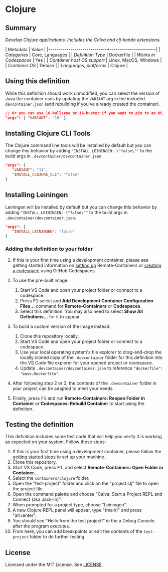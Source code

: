 # Clojure

## Summary

*Develop Clojure applications. Includes the Calva and clj-kondo extensions.*

| Metadata                    | Value                 |
|-----------------------------+-----------------------|
| *Categories*                | Core, Languages       |
| *Definition Type*           | Dockerfile            |
| *Works in Codespaces*       | Yes                   |
| *Container host OS support* | Linux, MacOS, Windows |
| *Container OS*              | Debian                |
| *Languages, platforms*      | Clojure               |

## Using this definition

While this definition should work unmodified, you can select the version of Java the container uses by updating the `VARIANT` arg in the included `devcontainer.json` (and rebuilding if you've already created the container).

```json
// Or you can use 16-bullseye or 16-buster if you want to pin to an OS version
"args": { "VARIANT": "16" }
```

## Installing Clojure CLI Tools

The Clojure command line tools will be installed by default but you can change this behavior by adding
`"INSTALL_LEININGEN: \"false\""` to the build args in 
`.devcontainer/devcontainer.json`.

```json
"args": {
   "VARIANT": "11",
   "INSTALL_CLOJURE_CLI": "false"
}
```

## Installing Leiningen

Leiningen will be installed by default but you can change this behavior by adding
`"INSTALL_LEININGEN: \"false\""` to the build args in 
`.devcontainer/devcontainer.json`.

```json
"args": {
   "INSTALL_LEININGEN": "false"
}
```

### Adding the definition to your folder

1. If this is your first time using a development container, please see getting started information on [setting up](https://aka.ms/vscode-remote/containers/getting-started) Remote-Containers or [creating a codespace](https://aka.ms/ghcs-open-codespace) using GitHub Codespaces.

2. To use the pre-built image:
   1. Start VS Code and open your project folder or connect to a codespace.
   2. Press <kbd>F1</kbd> select and **Add Development Container Configuration Files...** command for **Remote-Containers** or **Codespaces**.
   4. Select this definition. You may also need to select **Show All Definitions...** for it to appear.

3. To build a custom version of the image instead:
   1. Clone this repository locally.
   2. Start VS Code and open your project folder or connect to a codespace.
   3. Use your local operating system's file explorer to drag-and-drop the locally cloned copy of the `.devcontainer` folder for this definition into the VS Code file explorer for your opened project or codespace.
   4. Update `.devcontainer/devcontainer.json` to reference `"dockerfile": "base.Dockerfile"`.

4. After following step 2 or 3, the contents of the `.devcontainer` folder in your project can be adapted to meet your needs.

5. Finally, press <kbd>F1</kbd> and run **Remote-Containers: Reopen Folder in Container** or **Codespaces: Rebuild Container** to start using the definition.

## Testing the definition

This definition includes some test code that will help you verify it is working as expected on your system. Follow these steps:

1. If this is your first time using a development container, please follow the [getting started steps](https://aka.ms/vscode-remote/containers/getting-started) to set up your machine.
2. Clone this repository.
3. Start VS Code, press <kbd>F1</kbd>, and select **Remote-Containers: Open Folder in Container...**
4. Select the `containers/clojure` folder.
5. Open the "test-project" folder and click on the "project.clj" file to open the project file.
6. Open the command palette and choose "Calva: Start a Project REPL and Connect (aka Jack-In)".
7. When prompted for a project type, choose "Leiningen".
7. A new Clojure REPL panel will appear, type "(main)" and press "alt+enter".
8. You should see "Hello from the test project!" in the a Debug Console after the program executes.
9. From here, you can add breakpoints or edit the contents of the `test-project` folder to do further testing.

## License

Licensed under the MIT License. See [LICENSE](https://github.com/microsoft/vscode-dev-containers/blob/main/LICENSE).
